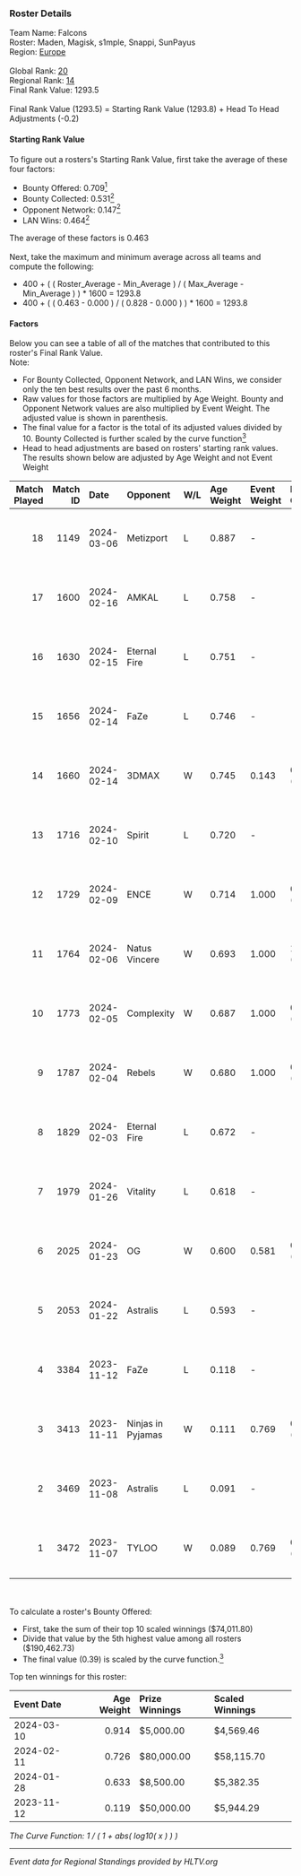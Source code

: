 ### Roster Details<br />
Team Name: Falcons<br />
Roster: Maden, Magisk, s1mple, Snappi, SunPayus<br />
Region: [Europe]( ../standings_europe.md)<br />
<br />
Global Rank: [20](../standings_global.md)<br />
Regional Rank: [14]( ../standings_europe.md)<br />
Final Rank Value:  1293.5<br />
<br />
Final Rank Value (1293.5) = Starting Rank Value (1293.8) + Head To Head Adjustments (-0.2)<br />

#### Starting Rank Value<br />
To figure out a rosters's Starting Rank Value, first take the average of these four factors:<br />
- Bounty Offered: 0.709[<sup>1</sup>](#table2)
- Bounty Collected: 0.531[<sup>2</sup>](#table1)
- Opponent Network: 0.147[<sup>2</sup>](#table1)
- LAN Wins: 0.464[<sup>2</sup>](#table1)

The average of these factors is 0.463<br />
<br />
Next, take the maximum and minimum average across all teams and compute the following:<br />
- 400 + ( ( Roster_Average - Min_Average ) / ( Max_Average - Min_Average ) ) * 1600 = 1293.8
- 400 + ( ( 0.463 - 0.000 ) / ( 0.828 - 0.000 ) ) * 1600 = 1293.8


#### Factors<br />
Below you can see a table of all of the matches that contributed to this roster's Final Rank Value.<br />
Note:<br />

- For Bounty Collected, Opponent Network, and LAN Wins, we consider only the ten best results over the past 6 months.
- Raw values for those factors are multiplied by Age Weight. Bounty and Opponent Network values are also multiplied by Event Weight. The adjusted value is shown in parenthesis.
- The final value for a factor is the total of its adjusted values divided by 10. Bounty Collected is further scaled by the curve function[<sup>3</sup>](#curveFunction)
- Head to head adjustments are based on rosters' starting rank values. The results shown below are adjusted by Age Weight and not Event Weight
<span id="table1"></span><br />


| Match Played | Match ID | Date       | Opponent          | W/L | Age Weight | Event Weight | Bounty Collected | Opponent Network | LAN Wins  | H2H Adj. | Roster                                   |
| -: | -: | :- | :- | :- | :- | :- | :- | :- | :- | -: | :- |
|           18 |     1149 | 2024-03-06 | Metizport         | L   | 0.887      | -            | -                | -                | -         |   -23.36 | Maden, Magisk, s1mple, Snappi, SunPayus  |
|           17 |     1600 | 2024-02-16 | AMKAL             | L   | 0.758      | -            | -                | -                | -         |   -20.35 | BOROS, Maden, Magisk, Snappi, SunPayus   |
|           16 |     1630 | 2024-02-15 | Eternal Fire      | L   | 0.751      | -            | -                | -                | -         |    -4.08 | BOROS, Maden, Magisk, Snappi, SunPayus   |
|           15 |     1656 | 2024-02-14 | FaZe              | L   | 0.746      | -            | -                | -                | -         |    -0.65 | BOROS, Maden, Magisk, Snappi, SunPayus   |
|           14 |     1660 | 2024-02-14 | 3DMAX             | W   | 0.745      | 0.143        | 0.048 (0.005)    | 0.801 (0.085)    | 1 (0.745) |     3.09 | BOROS, Maden, Magisk, Snappi, SunPayus   |
|           13 |     1716 | 2024-02-10 | Spirit            | L   | 0.720      | -            | -                | -                | -         |    -0.99 | BOROS, Maden, Magisk, Snappi, SunPayus   |
|           12 |     1729 | 2024-02-09 | ENCE              | W   | 0.714      | 1.000        | 0.299 (0.214)    | 0.446 (0.318)    | 1 (0.714) |    12.75 | BOROS, Maden, Magisk, Snappi, SunPayus   |
|           11 |     1764 | 2024-02-06 | Natus Vincere     | W   | 0.693      | 1.000        | 1.000 (0.693)    | 0.499 (0.346)    | 1 (0.693) |    21.19 | BOROS, Maden, Magisk, Snappi, SunPayus   |
|           10 |     1773 | 2024-02-05 | Complexity        | W   | 0.687      | 1.000        | 0.264 (0.181)    | 0.353 (0.242)    | 1 (0.687) |    12.96 | BOROS, Maden, Magisk, Snappi, SunPayus   |
|            9 |     1787 | 2024-02-04 | Rebels            | W   | 0.680      | 1.000        | 0.050 (0.034)    | 0.360 (0.245)    | 1 (0.680) |     2.32 | BOROS, Maden, Magisk, Snappi, SunPayus   |
|            8 |     1829 | 2024-02-03 | Eternal Fire      | L   | 0.672      | -            | -                | -                | -         |    -2.82 | BOROS, Maden, Magisk, Snappi, SunPayus   |
|            7 |     1979 | 2024-01-26 | Vitality          | L   | 0.618      | -            | -                | -                | -         |    -0.97 | BOROS, Maden, Magisk, Snappi, SunPayus   |
|            6 |     2025 | 2024-01-23 | OG                | W   | 0.600      | 0.581        | 0.497 (0.173)    | 0.553 (0.193)    | 1 (0.600) |     9.75 | BOROS, Maden, Magisk, Snappi, SunPayus   |
|            5 |     2053 | 2024-01-22 | Astralis          | L   | 0.593      | -            | -                | -                | -         |    -6.85 | BOROS, Maden, Magisk, Snappi, SunPayus   |
|            4 |     3384 | 2023-11-12 | FaZe              | L   | 0.118      | -            | -                | -                | -         |    -0.07 | Maden, NertZ, Snappi, SunPayus, VLDN     |
|            3 |     3413 | 2023-11-11 | Ninjas in Pyjamas | W   | 0.111      | 0.769        | 0.058 (0.005)    | 0.069 (0.006)    | 1 (0.111) |     0.29 | es3tag, headtr1ck, k0nfig, maxster, REZ  |
|            2 |     3469 | 2023-11-08 | Astralis          | L   | 0.091      | -            | -                | -                | -         |    -2.73 | b0RUP, blameF, Buzz, device, Staehr      |
|            1 |     3472 | 2023-11-07 | TYLOO             | W   | 0.089      | 0.769        | 0.055 (0.004)    | 0.490 (0.034)    | 1 (0.089) |     0.27 | advent, JamYoung, kaze, Mercury, Moseyuh |

<br />
<span id="table2"></span><br />
To calculate a roster's Bounty Offered:<br />

- First, take the sum of their top 10 scaled winnings ($74,011.80)
- Divide that value by the 5th highest value among all rosters ($190,462.73)
- The final value (0.39) is scaled by the curve function.[<sup>3</sup>](#curveFunction)

Top ten winnings for this roster:<br />

| Event Date | Age Weight | Prize Winnings | Scaled Winnings |
| :- | -: | :- | :- |
| 2024-03-10 |      0.914 | $5,000.00      | $4,569.46       |
| 2024-02-11 |      0.726 | $80,000.00     | $58,115.70      |
| 2024-01-28 |      0.633 | $8,500.00      | $5,382.35       |
| 2023-11-12 |      0.119 | $50,000.00     | $5,944.29       |


<span id="curveFunction"></span>_The Curve Function: 1 / ( 1 + abs( log10( x ) ) )_<br />

---
_Event data for Regional Standings provided by HLTV.org_<br />
